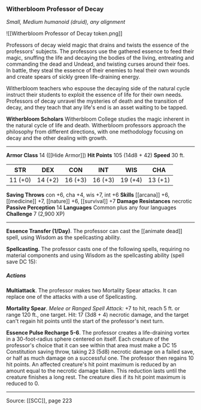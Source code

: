 ### Witherbloom Professor of Decay
_Small, Medium humanoid (druid), any alignment_

![[Witherbloom Professor of Decay token.png]]

Professors of decay wield magic that drains and twists the essence of the professors' subjects. The professors use the gathered essence to feed their magic, snuffing the life and decaying the bodies of the living, entreating and commanding the dead and Undead, and twisting curses around their foes. In battle, they steal the essence of their enemies to heal their own wounds and create spears of sickly green life-draining energy.

Witherbloom teachers who espouse the decaying side of the natural cycle instruct their students to exploit the essence of life for their own needs. Professors of decay unravel the mysteries of death and the transition of decay, and they teach that any life's end is an asset waiting to be tapped.


**Witherbloom Scholars** Witherbloom College studies the magic inherent in the natural cycle of life and death. Witherbloom professors approach the philosophy from different directions, with one methodology focusing on decay and the other dealing with growth.





---

**Armor Class** 14 ([[Hide Armor]])
**Hit Points** 105 (14d8 + 42)
**Speed** 30 ft.

| STR     | DEX     | CON     | INT     | WIS     | CHA     |
|---------|---------|---------|---------|---------|---------|
| 11 (+0) | 14 (+2) | 16 (+3) | 16 (+3) | 19 (+4) | 13 (+1) |

**Saving Throws** con +6, cha +4, wis +7, int +6
**Skills** [[arcana]] +6, [[medicine]] +7, [[nature]] +6, [[survival]] +7
**Damage Resistances** necrotic
**Passive Perception** 14
**Languages** Common plus any four languages
**Challenge** 7 (2,900 XP)

---

**Essence Transfer (1/Day)**. The professor can cast the [[animate dead]] spell, using Wisdom as the spellcasting ability.

**Spellcasting.** The professor casts one of the following spells, requiring no material components and using Wisdom as the spellcasting ability (spell save DC 15):

##### Actions
**Multiattack**. The professor makes two Mortality Spear attacks. It can replace one of the attacks with a use of Spellcasting.

**Mortality Spear**. _Melee or Ranged Spell Attack:_ +7 to hit, reach 5 ft. or range 120 ft., one target. Hit: 17 (3d8 + 4) necrotic damage, and the target can't regain hit points until the start of the professor's next turn.

**Essence Pulse Recharge 5-6**. The professor creates a life-draining vortex in a 30-foot-radius sphere centered on itself. Each creature of the professor's choice that it can see within that area must make a DC 15 Constitution saving throw, taking 23 (5d8) necrotic damage on a failed save, or half as much damage on a successful one. The professor then regains 10 hit points. An affected creature's hit point maximum is reduced by an amount equal to the necrotic damage taken. This reduction lasts until the creature finishes a long rest. The creature dies if its hit point maximum is reduced to 0.


---

Source: [[SCC]], page 223